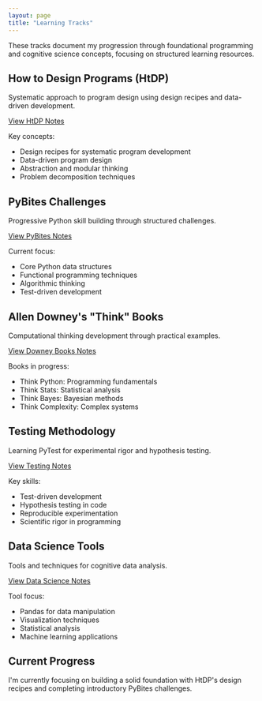```yaml
---
layout: page
title: "Learning Tracks"
---
```



These tracks document my progression through foundational programming and cognitive science concepts, focusing on structured learning resources.

## How to Design Programs (HtDP)

Systematic approach to program design using design recipes and data-driven development.

[View HtDP Notes](/paradigms-to-practice/learning-tracks/htdp/)

Key concepts:
- Design recipes for systematic program development
- Data-driven program design
- Abstraction and modular thinking
- Problem decomposition techniques

## PyBites Challenges

Progressive Python skill building through structured challenges.

[View PyBites Notes](/paradigms-to-practice/learning-tracks/pybites/)

Current focus:
- Core Python data structures
- Functional programming techniques
- Algorithmic thinking
- Test-driven development

## Allen Downey's "Think" Books

Computational thinking development through practical examples.

[View Downey Books Notes](/paradigms-to-practice/learning-tracks/downey-books/)

Books in progress:
- Think Python: Programming fundamentals
- Think Stats: Statistical analysis
- Think Bayes: Bayesian methods
- Think Complexity: Complex systems

## Testing Methodology

Learning PyTest for experimental rigor and hypothesis testing.

[View Testing Notes](/paradigms-to-practice/learning-tracks/testing/)

Key skills:
- Test-driven development
- Hypothesis testing in code
- Reproducible experimentation
- Scientific rigor in programming

## Data Science Tools

Tools and techniques for cognitive data analysis.

[View Data Science Notes](/paradigms-to-practice/learning-tracks/datascience/)

Tool focus:
- Pandas for data manipulation
- Visualization techniques
- Statistical analysis
- Machine learning applications

## Current Progress

I'm currently focusing on building a solid foundation with HtDP's design recipes and completing introductory PyBites challenges.